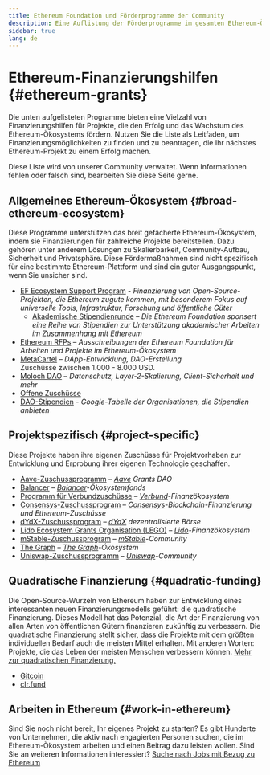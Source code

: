```yaml
---
title: Ethereum Foundation und Förderprogramme der Community
description: Eine Auflistung der Förderprogramme im gesamten Ethereum-Ökosystem.
sidebar: true
lang: de
---
```


# Ethereum-Finanzierungshilfen {#ethereum-grants}

Die unten aufgelisteten Programme bieten eine Vielzahl von Finanzierungshilfen für Projekte, die den Erfolg und das Wachstum des Ethereum-Ökosystems fördern. Nutzen Sie die Liste als Leitfaden, um Finanzierungsmöglichkeiten zu finden und zu beantragen, die Ihr nächstes Ethereum-Projekt zu einem Erfolg machen.

Diese Liste wird von unserer Community verwaltet. Wenn Informationen fehlen oder falsch sind, bearbeiten Sie diese Seite gerne.

## Allgemeines Ethereum-Ökosystem {#broad-ethereum-ecosystem}

Diese Programme unterstützen das breit gefächerte Ethereum-Ökosystem, indem sie Finanzierungen für zahlreiche Projekte bereitstellen. Dazu gehören unter anderem Lösungen zu Skalierbarkeit, Community-Aufbau, Sicherheit und Privatsphäre. Diese Fördermaßnahmen sind nicht spezifisch für eine bestimmte Ethereum-Plattform und sind ein guter Ausgangspunkt, wenn Sie unsicher sind.

- [EF Ecosystem Support Program](https://esp.ethereum.foundation) - _Finanzierung von Open-Source-Projekten, die Ethereum zugute kommen, mit besonderem Fokus auf universelle Tools, Infrastruktur, Forschung und öffentliche Güter_
  - [Akademische Stipendienrunde](/community/grants/academic-grants-round/) – _Die Ethereum Foundation sponsert eine Reihe von Stipendien zur Unterstützung akademischer Arbeiten im Zusammenhang mit Ethereum_
- [Ethereum RFPs](https://github.com/ethereum/requests-for-proposals) – _Ausschreibungen der Ethereum Foundation für Arbeiten und Projekte im Ethereum-Ökosystem_
- [MetaCartel](https://www.metacartel.org/grants/) – _DApp-Entwicklung, DAO-Erstellung_  
  Zuschüsse zwischen 1.000 - 8.000 USD.
- [Moloch DAO](https://www.molochdao.com/) – _Datenschutz, Layer-2-Skalierung, Client-Sicherheit und mehr_
- [Offene Zuschüsse](https://opengrants.com/explore)
- [DAO-Stipendien](https://docs.google.com/spreadsheets/d/1XHc-p_MHNRdjacc8uOEjtPoWL86olP4GyxAJOFO0zxY/edit#gid=0) - _Google-Tabelle der Organisationen, die Stipendien anbieten_

## Projektspezifisch {#project-specific}

Diese Projekte haben ihre eigenen Zuschüsse für Projektvorhaben zur Entwicklung und Erprobung ihrer eigenen Technologie geschaffen.

- [Aave-Zuschussprogramm](https://aavegrants.org/) – _[Aave](https://aave.com/) Grants DAO_
- [Balancer](https://balancergrants.notion.site/Balancer-Community-Grants-23e562c5bc4347cd8304637bff0058e6) – _[Balancer](https://balancer.fi/)-Ökosystemfonds_
- [Programm für Verbundzuschüsse](https://compoundgrants.org/) – _[Verbund](https://compound.finance/)-Finanzökosystem_
- [Consensys-Zuschussprogram](https://consensys.net/grants/) – _[Consensys](https://consensys.net/)-Blockchain-Finanzierung und Ethereum-Zuschüsse_
- [dYdX-Zuschussprogram](https://dydxgrants.com/) – _[dYdX](https://dydx.exchange/) dezentralisierte Börse_
- [Lido Ecosystem Grants Organisation (LEGO)](https://lego.lido.fi/) – _[Lido](https://lido.fi/)-Finanzökosystem_
- [mStable-Zuschussprogram](https://docs.mstable.org/advanced/grants-program) – _[mStable](https://mstable.org/)-Community_
- [The Graph](https://airtable.com/shrdfvnFvVch3IOVm) – _[The Graph](https://thegraph.com/)-Ökosystem_
- [Uniswap-Zuschussprogramm](https://www.unigrants.org/) – _[Uniswap](https://uniswap.org/)-Community_

## Quadratische Finanzierung {#quadratic-funding}

Die Open-Source-Wurzeln von Ethereum haben zur Entwicklung eines interessanten neuen Finanzierungsmodells geführt: die quadratische Finanzierung. Dieses Modell hat das Potenzial, die Art der Finanzierung von allen Arten von öffentlichen Gütern finanzieren zukünftig zu verbessern. Die quadratische Finanzierung stellt sicher, dass die Projekte mit dem größten individuellen Bedarf auch die meisten Mittel erhalten. Mit anderen Worten: Projekte, die das Leben der meisten Menschen verbessern können. [Mehr zur quadratischen Finanzierung.](/defi/#quadratic-funding)

- [Gitcoin](https://gitcoin.co/grants)
- [clr.fund](https://clr.fund/)

## Arbeiten in Ethereum {#work-in-ethereum}

Sind Sie noch nicht bereit, Ihr eigenes Projekt zu starten? Es gibt Hunderte von Unternehmen, die aktiv nach engagierten Personen suchen, die im Ethereum-Ökosystem arbeiten und einen Beitrag dazu leisten wollen. Sind Sie an weiteren Informationen interessiert? [Suche nach Jobs mit Bezug zu Ethereum](/community/get-involved/#ethereum-jobs)

